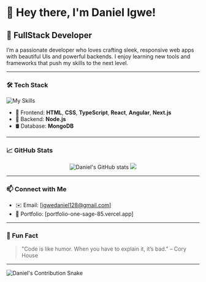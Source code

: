 # 👋 Hey there, I'm Daniel Igwe!

## 🚀 FullStack Developer

I’m a passionate developer who loves crafting sleek, responsive web apps with beautiful UIs and powerful backends. I enjoy learning new tools and frameworks that push my skills to the next level.

---

### 🛠️ Tech Stack
![My Skills](https://skillicons.dev/icons?i=html,css,ts,react,angular,nextjs,nodejs,mongodb&perline=4)

- 🎨 Frontend: **HTML**, **CSS**, **TypeScript**, **React**, **Angular**, **Next.js**
- 🔧 Backend: **Node.js**
- 🛢️ Database: **MongoDB**

---

### 📈 GitHub Stats

<p align="center">
  <img src="https://github-readme-stats.vercel.app/api?username=Daniel24356&show_icons=true&theme=radical" alt="Daniel's GitHub stats" />
  <img src="https://github-readme-streak-stats.herokuapp.com/?user=Daniel24356&theme=radical" />
</p>

---

### 📫 Connect with Me

- ✉️ Email: [igwedaniel128@gmail.com]
- 💼 Portfolio: [portfolio-one-sage-85.vercel.app]

---

### 🧠 Fun Fact

> "Code is like humor. When you have to explain it, it’s bad." – Cory House

---

![Daniel's Contribution Snake](https://github.com/Daniel24356/Daniel24356/blob/output/github-contribution-grid-snake.svg)
